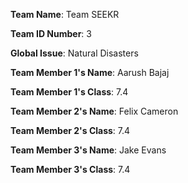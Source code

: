 **Team Name**: Team SEEKR

**Team ID Number**: 3

**Global Issue**: Natural Disasters


**Team Member 1's Name**: Aarush Bajaj

**Team Member 1's Class**: 7.4


**Team Member 2's Name**: Felix Cameron

**Team Member 2's Class**: 7.4


**Team Member 3's Name**: Jake Evans

**Team Member 3's Class**: 7.4
